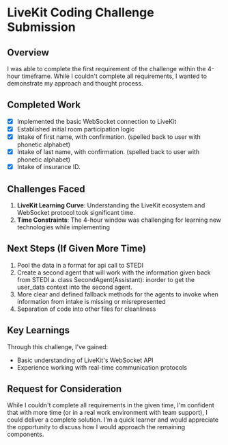 # LiveKit Coding Challenge Submission

## Overview
I was able to complete the first requirement of the challenge within the 4-hour timeframe. While I couldn't complete all requirements, I wanted to demonstrate my approach and thought process.

## Completed Work
- [x] Implemented the basic WebSocket connection to LiveKit
- [x] Established initial room participation logic
- [x] Intake of first name, with confirmation. (spelled back to user with phonetic alphabet)
- [x] Intake of last name, with confirmation. (spelled back to user with phonetic alphabet)
- [x] Intake of insurance ID. 

## Challenges Faced
1. **LiveKit Learning Curve**: Understanding the LiveKit ecosystem and WebSocket protocol took significant time. 
2. **Time Constraints**: The 4-hour window was challenging for learning new technologies while implementing

## Next Steps (If Given More Time)
1. Pool the data in a format for api call to STEDI
2. Create a second agent that will work with the information given back from STEDI
    a. class SecondAgent(Assistant): inorder to get the user_data context into the second agent.
3. More clear and defined fallback methods for the agents to invoke when information from intake is missing or misrepresented
4. Separation of code into other files for cleanliness

## Key Learnings
Through this challenge, I've gained:
- Basic understanding of LiveKit's WebSocket API
- Experience working with real-time communication protocols

## Request for Consideration
While I couldn't complete all requirements in the given time, I'm confident that with more time (or in a real work environment with team support), I could deliver a complete solution. I'm a quick learner and would appreciate the opportunity to discuss how I would approach the remaining components.
